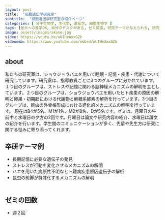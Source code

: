 ```yaml
---
layout: post
title:  "細胞遺伝学研究室"
subtitle:  "細胞遺伝学研究室の紹介ページ"
categories: [ 分子生物学, 生化学, 遺伝学, 細胞生物学 ]
tags: [他大への進学OK, 自分のデスクがある, ゼミ英語, 研究テーマが与えられる, 研究テーマを自分で決める, イベントあり ]
image: assets/images/akase.jpg
video: https://youtu.be/oUIHeAmxGZk
videoemb: https://www.youtube.com/embed/oUIHeAmxGZk
---
```


## about
私たちの研究室は、ショウジョウバエを用いて睡眠・記憶・疾患・代謝について研究しています。研究室は、指導教員ごとに3つのグループに分かれています。１つ目のグループは、ストレスや記憶に関わる脳神経メカニズムの解明を主としています。２つ目のグループは、ショウジョウバエを用いたヒト疾患の原因の解明と卵巣・初期胚における代謝物と解糖系酵素の解析を行っています。3つ目のグループは、昆虫の外骨格形成における進化的メカニズムの解明を行っています。
現在はB4が5名、M1が1名、M2が8名、Dが5名です。ゼミは、月曜日の午前中と水曜日の夕方の2回です。月曜日は論文や研究内容の紹介、水曜日は論文の紹介を行います。学生間のコミュニケーションが多く、先輩や先生方は研究に関する悩みに寄り添ってくれます。

## 卒研テーマ例
- 長期記憶に必要な遺伝子の発見
- ストレスが行動を変化させるメカニズムの解明
- ハエを用いた病原性不明なヒト難病疾患原因遺伝子の解析
- 昆虫の前脚が特殊化するメカニズムの解明
<br /><br />
   
## ゼミの回数
- 週２回
<br /><br />
